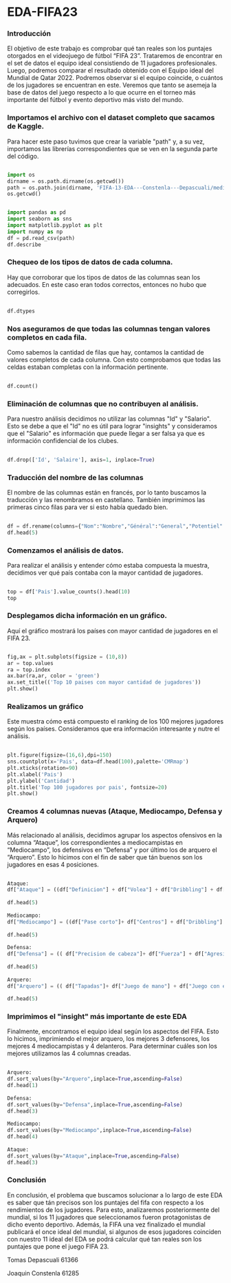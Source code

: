# EDA-FIFA23 

### Introducción
El objetivo de este trabajo es comprobar qué tan reales son los puntajes otorgados en el videojuego de fútbol “FIFA 23”. Trataremos de encontrar en el set de datos el equipo ideal consistiendo de 11 jugadores profesionales. Luego, podremos comparar el resultado obtenido con el Equipo ideal del Mundial de Qatar 2022. Podremos observar si el equipo coincide, o cuántos de los jugadores se encuentran en este. Veremos que tanto se asemeja la base de datos del juego respecto a lo que ocurre en el torneo más importante del fútbol y evento deportivo más visto del mundo.

### Importamos el archivo con el dataset completo que sacamos de Kaggle. 
Para hacer este paso tuvimos que crear la variable "path" y, a su vez, importamos las librerías correspondientes que se ven en la segunda parte del código. 

  ```python

  import os
  dirname = os.path.dirname(os.getcwd())
  path = os.path.join(dirname, 'FIFA-13-EDA---Constenla---Depascuali/media/fifa_23_280922.csv')
  os.getcwd()


  import pandas as pd
  import seaborn as sns
  import matplotlib.pyplot as plt
  import numpy as np
  df = pd.read_csv(path)
  df.describe
  ```

### Chequeo de los tipos de datos de cada columna.
Hay que corroborar que los tipos de datos de las columnas sean los adecuados. En este caso eran todos correctos, entonces no hubo que corregirlos.

```python
 
df.dtypes
 ```
 
### Nos aseguramos de que todas las columnas tengan valores completos en cada fila.
Como sabemos la cantidad de filas que hay, contamos la cantidad de valores completos de cada columna. Con esto comprobamos que todas las celdas estaban completas con la información pertinente.
 
```python
 
df.count()
 ```
 
### Eliminación de columnas que no contribuyen al análisis.
Para nuestro análisis decidimos no utilizar las columnas "Id" y "Salario". Esto se debe a que el "Id" no es útil para lograr "insights" y consideramos que el "Salario" es información que puede llegar a ser falsa ya que es información confidencial de los clubes.
 
```python
 
df.drop(['Id', 'Salaire'], axis=1, inplace=True)
```
 
### Traducción del nombre de las columnas
El nombre de las columnas están en francés, por lo tanto buscamos la traducción y las renombramos en castellano. También imprimimos las primeras cinco filas para ver si esto había quedado bien. 
 
```python
 
df = df.rename(columns={"Nom":"Nombre","Général":"General","Potentiel":"Potencial","Pays":"Pais","Bon pied":"Pierna buena","Mauvais pied":"Pierna mala","Gestes techniques":"Gestos tecnicos","Taille":"Altura","Rendement offensif":"Rendimiento ofensivo","Rendement defensif":"Rendimiento defensivo","Valeur":"Valor","Centres":"Centros","Finition":"Definicion","Precision tete":"Precision de cabeza","Passes courtes":"Pase corto","Volee":"Volea","Dribbles":"Dribbling","Effet":"Efecto","PCF":"Precision tiros libres","Passes longues":"Pase largo","Controle":"Control","Acceleration":"Acceleracion","Vitesse": "Velocidad", "Agilite": "Agilidad", "Reactivite": "Reactividad", "Equilibre": "Equilibrio", "Puissance frappe": "Potencia", "Detente": "Recuperacion", "Endurance": "Resistencia", "Force": "Fuerza", "Tirs de loin": "Disparo desde lejos", "Agressivite": "Agresividad", "Interceptions": "Intercepciones", "Placement": "Posicionamiento", "Vista": "Visión", "Penalty": "Penales", "Calme": "Calma", "Conscience defensive": "Consciencia defensiva", "Tacle debout": "Entradas","Tacle glisse": "Entradas por el suelo", "Plongeon": "Tapadas", "Jeu main": "Juego de mano", "Jeu pied": "Juego con el pie", "Placement.1": "Posicionamiento del arquero", "Reflexes": "Reflejos"})
df.head(5)
```
 
### Comenzamos el análisis de datos.
Para realizar el análisis y entender cómo estaba compuesta la muestra, decidimos ver qué país contaba con la mayor cantidad de jugadores.
 
```python
 
top = df['Pais'].value_counts().head(10)
top
```
 
### Desplegamos dicha información en un gráfico.
Aquí el gráfico mostrará los países con mayor cantidad de jugadores en el FIFA 23.
 
 ```python
 
fig,ax = plt.subplots(figsize = (10,8))
ar = top.values
ra = top.index
ax.bar(ra,ar, color = 'green')
ax.set_title(('Top 10 paises con mayor cantidad de jugadores'))
plt.show()
```
 
### Realizamos un gráfico 
Este muestra cómo está compuesto el ranking de los 100 mejores jugadores según los países. Consideramos que era información interesante y nutre el análisis.
 
```python
 
plt.figure(figsize=(16,6),dpi=150)
sns.countplot(x='Pais', data=df.head(100),palette='CMRmap')
plt.xticks(rotation=90)
plt.xlabel('Pais')
plt.ylabel('Cantidad')
plt.title('Top 100 jugadores por pais', fontsize=20)
plt.show()
```
 
### Creamos 4 columnas nuevas (Ataque, Mediocampo, Defensa y Arquero)
Más relacionado al análisis, decidimos agrupar los aspectos ofensivos en la columna “Ataque”, los correspondientes a mediocampistas en “Mediocampo”, los defensivos en “Defensa” y por último los de arquero el “Arquero”. Esto lo hicimos con el fin de saber que tán buenos son los jugadores en esas 4 posiciones.
 
```python
 
Ataque:
df["Ataque"] = ((df["Definicion"] + df["Volea"] + df["Dribbling"] + df["Precision tiros libres"] + df["Efecto"] + df["Acceleracion"] + df["Control"] + df["Velocidad"] + df["Agilidad"])  /9)
 
df.head(5)
 
Mediocampo:
df["Mediocampo"] = ((df["Pase corto"]+ df["Centros"] + df["Dribbling"] + df["Precision tiros libres"] + df["Control"] + df["Pase largo"] + df["Velocidad"] + df["Equilibrio"] + df["Resistencia"] + df["Visión"] + df["Posicionamiento"] + df["Disparo desde lejos"] + df["Recuperacion"] + df["Intercepciones"] + df["Consciencia defensiva"]) /15)
 
df.head(5)
 
Defensa:
df["Defensa"] = (( df["Precision de cabeza"]+ df["Fuerza"] + df["Agresividad"] + df["Intercepciones"] + df["Consciencia defensiva"] + df["Entradas"] + df["Entradas por el suelo"]) /7)
 
df.head(5)
 
Arquero:
df["Arquero"] = (( df["Tapadas"]+ df["Juego de mano"] + df["Juego con el pie"] + df["Posicionamiento del arquero"] + df["Reflejos"] ) /5)
 
df.head(5)
```
 
### Imprimimos el "insight" más importante de este EDA 
Finalmente, encontramos el equipo ideal según los aspectos del FIFA. Esto lo hicimos, imprimiendo el mejor arquero, los mejores 3 defensores, los mejores 4 mediocampistas y 4 delanteros. Para determinar cuáles son los mejores utilizamos las 4 columnas creadas.
 
```python
 
Arquero: 
df.sort_values(by="Arquero",inplace=True,ascending=False)
df.head(1)
 
Defensa: 
df.sort_values(by="Defensa",inplace=True,ascending=False)
df.head(3)
 
Mediocampo:
df.sort_values(by="Mediocampo",inplace=True,ascending=False)
df.head(4)
 
Ataque:
df.sort_values(by="Ataque",inplace=True,ascending=False)
df.head(3)
```
 
### Conclusión
En conclusión, el problema que buscamos solucionar a lo largo de este EDA es saber que tán precisos son los puntajes del fifa con respecto a los rendimientos de los jugadores. Para esto, analizaremos posteriormente del mundial, si los 11 jugadores que seleccionamos fueron protagonistas de dicho evento deportivo. Además, la FIFA una vez finalizado el mundial publicará el once ideal del mundial, si algunos de esos jugadores coinciden con nuestro 11 ideal del EDA se podrá calcular qué tan reales son los puntajes que pone el juego FIFA 23. 




Tomas Depascuali 61366


Joaquin Constenla 61285
